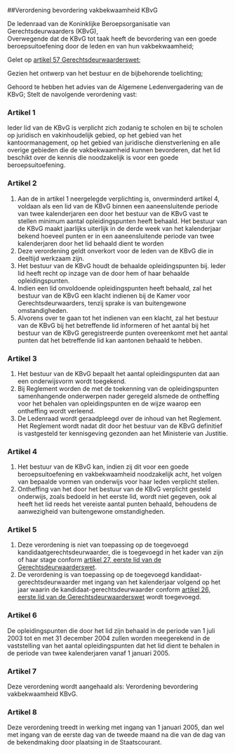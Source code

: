 <meta http-equiv='Content-Type' content='text/html; charset=utf-8' />

##Verordening bevordering vakbekwaamheid KBvG

De ledenraad van de Koninklijke Beroepsorganisatie van Gerechtsdeurwaarders (KBvG),  
Overwegende dat de KBvG tot taak heeft de bevordering van een goede beroepsuitoefening door de leden en van hun vakbekwaamheid;

Gelet op [artikel 57 Gerechtsdeurwaarderswet](../../../../../../wet/gerechtsdeurwaarderswet/BWBR0012197/README.md);

Gezien het ontwerp van het bestuur en de bijbehorende toelichting;

Gehoord te hebben het advies van de Algemene Ledenvergadering van de KBvG;
Stelt de navolgende verordening vast:    

### Artikel  1  

Ieder lid van de KBvG is verplicht zich zodanig te scholen en bij te scholen op juridisch en vakinhoudelijk gebied, op het gebied van het kantoormanagement, op het gebied van juridische dienstverlening en alle overige gebieden die de vakbekwaamheid kunnen bevorderen, dat het lid beschikt over de kennis die noodzakelijk is voor een goede beroepsuitoefening.  

### Artikel  2  

1.  Aan de in artikel 1 neergelegde verplichting is, onverminderd artikel 4, voldaan als een lid van de KBvG binnen een aaneensluitende periode van twee kalenderjaren een door het bestuur van de KBvG vast te stellen minimum aantal opleidingspunten heeft behaald. Het bestuur van de KBvG maakt jaarlijks uiterlijk in de derde week van het kalenderjaar bekend hoeveel punten er in een aaneensluitende periode van twee kalenderjaren door het lid behaald dient te worden   
2.  Deze verordening geldt onverkort voor de leden van de KBvG die in deeltijd werkzaam zijn.   
3.  Het bestuur van de KBvG houdt de behaalde opleidingspunten bij. Ieder lid heeft recht op inzage van de door hem of haar behaalde opleidingspunten.   
4.  Indien een lid onvoldoende opleidingspunten heeft behaald, zal het bestuur van de KBvG een klacht indienen bij de Kamer voor Gerechtsdeurwaarders, tenzij sprake is van buitengewone omstandigheden.   
5.  Alvorens over te gaan tot het indienen van een klacht, zal het bestuur van de KBvG bij het betreffende lid informeren of het aantal bij het bestuur van de KBvG geregistreerde punten overeenkomt met het aantal punten dat het betreffende lid kan aantonen behaald te hebben.   

### Artikel  3  

1.  Het bestuur van de KBvG bepaalt het aantal opleidingspunten dat aan een onderwijsvorm wordt toegekend.   
2.  Bij Reglement worden de met de toekenning van de opleidingspunten samenhangende onderwerpen nader geregeld alsmede de ontheffing voor het behalen van opleidingspunten en de wijze waarop een ontheffing wordt verleend.   
3.  De Ledenraad wordt geraadpleegd over de inhoud van het Reglement. Het Reglement wordt nadat dit door het bestuur van de KBvG definitief is vastgesteld ter kennisgeving gezonden aan het Ministerie van Justitie.   

### Artikel  4  

1.  Het bestuur van de KBvG kan, indien zij dit voor een goede beroepsuitoefening en vakbekwaamheid noodzakelijk acht, het volgen van bepaalde vormen van onderwijs voor haar leden verplicht stellen.   
2.  Ontheffing van het door het bestuur van de KBvG verplicht gesteld onderwijs, zoals bedoeld in het eerste lid, wordt niet gegeven, ook al heeft het lid reeds het vereiste aantal punten behaald, behoudens de aanwezigheid van buitengewone omstandigheden.   

### Artikel  5  

1.  Deze verordening is niet van toepassing op de toegevoegd kandidaatgerechtsdeurwaarder, die is toegevoegd in het kader van zijn of haar stage conform [artikel 27, eerste lid van de Gerechtsdeurwaarderswet](../../../../../../wet/gerechtsdeurwaarderswet/BWBR0012197/README.md).   
2.  De verordening is van toepassing op de toegevoegd kandidaat-gerechtsdeurwaarder met ingang van het kalenderjaar volgend op het jaar waarin de kandidaat-gerechtsdeurwaarder conform [artikel 26, eerste lid van de Gerechtsdeurwaarderswet](../../../../../../wet/gerechtsdeurwaarderswet/BWBR0012197/README.md) wordt toegevoegd.   

### Artikel  6  

De opleidingspunten die door het lid zijn behaald in de periode van 1 juli 2003 tot en met 31 december 2004 zullen worden meegerekend in de vaststelling van het aantal opleidingspunten dat het lid dient te behalen in de periode van twee kalenderjaren vanaf 1 januari 2005.  

### Artikel  7  

Deze verordening wordt aangehaald als: Verordening bevordering vakbekwaamheid KBvG.  

### Artikel  8  

Deze verordening treedt in werking met ingang van 1 januari 2005, dan wel met ingang van de eerste dag van de tweede maand na die van de dag van de bekendmaking door plaatsing in de Staatscourant.  
